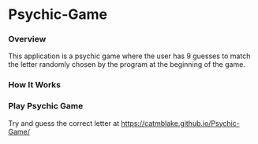 # Psychic-Game
### Overview
This application is a psychic game where the user has 9 guesses to match the letter randomly chosen by the program at the beginning of the game.
### How It Works
### Play Psychic Game
Try and guess the correct letter at https://catmblake.github.io/Psychic-Game/
